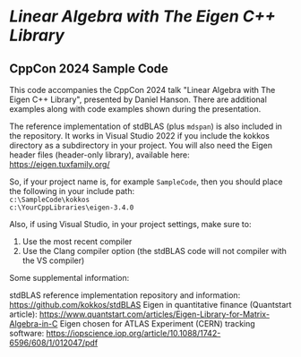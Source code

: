 # _Linear Algebra with The Eigen C++ Library_
## CppCon 2024 Sample Code

This code accompanies the CppCon 2024 talk "Linear Algebra with The Eigen C++ Library", presented by Daniel Hanson.  There are additional examples along with code examples shown during the presentation. 

The reference implementation of stdBLAS (plus `mdspan`) is also included in the repository.  It works in Visual Studio 2022 if you include the kokkos directory as a subdirectory in your project.  You will also need the Eigen header files (header-only library), available here: https://eigen.tuxfamily.org/

So, if your project name is, for example `SampleCode`, then you should place the following in your include path:  
`c:\SampleCode\kokkos`  
`c:\YourCppLibraries\eigen-3.4.0`

Also, if using Visual Studio, in your project settings, make sure to:  
1. Use the most recent compiler  
2. Use the Clang compiler option (the stdBLAS code will not compiler with the VS compiler)  

Some supplemental information:

stdBLAS reference implementation repository and information:  https://github.com/kokkos/stdBLAS
Eigen in quantitative finance (Quantstart article): https://www.quantstart.com/articles/Eigen-Library-for-Matrix-Algebra-in-C
Eigen chosen for ATLAS Experiment (CERN) tracking software:  https://iopscience.iop.org/article/10.1088/1742-6596/608/1/012047/pdf
